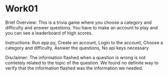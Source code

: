 # Work01
Brief Overview:
	This is a trivia game where you choose a category and difficulty and answer questions. You have to make an account to play and you can see a leaderboard of high scores.

Instructions:
Run app.py,
Create an account,
Login to the account,
Choose a category and difficulty,
Asnwer the questions,
No api keys necessary

Disclaimer:
	The information flashed when a question is wrong is not comletely related to the topic of the question. We found no definite way to verify that the information flashed was the information we needed.
